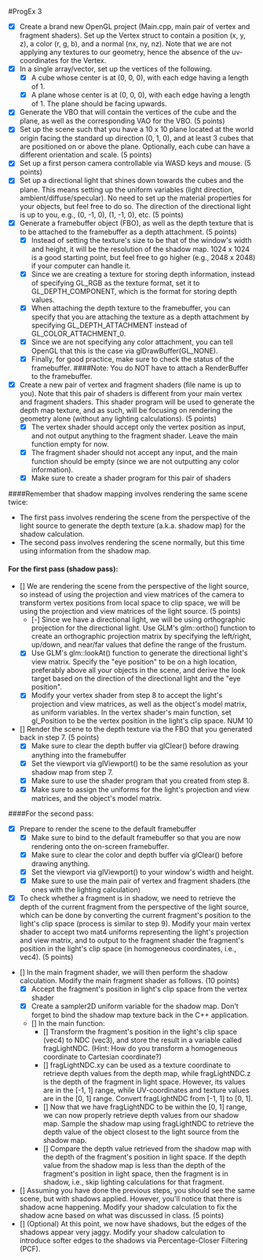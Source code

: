 #ProgEx 3

- [x] Create a brand new OpenGL project (Main.cpp, main pair of vertex and fragment shaders). Set up the Vertex struct to contain a position (x, y, z), a color (r, g, b), and a normal (nx, ny, nz). Note that we are not applying any textures to our geometry, hence the absence of the uv-coordinates for the Vertex.
- [x] In a single array/vector, set up the vertices of the following.
    - [x] A cube whose center is at (0, 0, 0), with each edge having a length of 1.
    - [x] A plane whose center is at (0, 0, 0), with each edge having a length of 1. The plane should be facing upwards.
- [x] Generate the VBO that will contain the vertices of the cube and the plane, as well as the corresponding VAO for the VBO. (5 points)
- [x] Set up the scene such that you have a 10 x 10 plane located at the world origin facing the standard up direction (0, 1, 0), and at least 3 cubes that are positioned on or above the plane. Optionally, each cube can have a different orientation and scale. (5 points)
- [x] Set up a first person camera controllable via WASD keys and mouse. (5 points)
- [x] Set up a directional light that shines down towards the cubes and the plane. This means setting up the uniform variables (light direction, ambient/diffuse/specular). No need to set up the material properties for your objects, but feel free to do so. The direction of the directional light is up to you, e.g., (0, -1, 0), (1, -1, 0), etc. (5 points)
- [x] Generate a framebuffer object (FBO), as well as the depth texture that is to be attached to the framebuffer as a depth attachment. (5 points)
    - [x] Instead of setting the texture's size to be that of the window's width and height, it will be the resolution of the shadow map. 1024 x 1024 is a good starting point, but feel free to go higher (e.g., 2048 x 2048) if your computer can handle it.
    - [x] Since we are creating a texture for storing depth information, instead of specifying GL_RGB as the texture format, set it to GL_DEPTH_COMPONENT, which is the format for storing depth values.
    - [x] When attaching the depth texture to the framebuffer, you can specify that you are attaching the texture as a depth attachment by specifying GL_DEPTH_ATTACHMENT instead of GL_COLOR_ATTACHMENT_0.
    - [x] Since we are not specifying any color attachment, you can tell OpenGL that this is the case via glDrawBuffer(GL_NONE).
    - [x] Finally, for good practice, make sure to check the status of the framebuffer.
####Note: You do NOT have to attach a RenderBuffer to the framebuffer.

- [x] Create a new pair of vertex and fragment shaders (file name is up to you). Note that this pair of shaders is different from your main vertex and fragment shaders. This shader program will be used to generate the depth map texture, and as such, will be focusing on rendering the geometry alone (without any lighting calculations). (5 points)
    - [x] The vertex shader should accept only the vertex position as input, and not output anything to the fragment shader. Leave the main function empty for now.
    - [x] The fragment shader should not accept any input, and the main function should be empty (since we are not outputting any color information).
    - [x] Make sure to create a shader program for this pair of shaders

####Remember that shadow mapping involves rendering the same scene twice:
- The first pass involves rendering the scene from the perspective of the light source to generate the depth texture (a.k.a. shadow map) for the shadow calculation.
- The second pass involves rendering the scene normally, but this time using information from the shadow map.
#### For the first pass (shadow pass):
- [] We are rendering the scene from the perspective of the light source, so instead of using the projection and view matrices of the camera to transform vertex positions from local space to clip space, we will be using the projection and view matrices of the light source. (5 points)
    - [-] Since we have a directional light, we will be using orthographic projection for the directional light. Use GLM's glm::ortho() function to create an orthographic projection matrix by specifying the left/right, up/down, and near/far values that define the range of the frustum.
    - [x] Use GLM's glm::lookAt() function to generate the directional light's view matrix. Specify the "eye position" to be on a high location, preferably above all your objects in the scene, and derive the look target based on the direction of the directional light and the "eye position".
    - [x] Modify your vertex shader from step 8 to accept the light's projection and view matrices, as well as the object's model matrix, as uniform variables. In the vertex shader's main function, set gl_Position to be the vertex position in the light's clip space.
NUM 10
- [] Render the scene to the depth texture via the FBO that you generated back in step 7. (5 points)
    - [x] Make sure to clear the depth buffer via glClear() before drawing anything into the framebuffer
    - [x] Set the viewport via glViewport() to be the same resolution as your shadow map from step 7.
    - [x] Make sure to use the shader program that you created from step 8.
    - [x] Make sure to assign the uniforms for the light's projection and view matrices, and the object's model matrix.

####For the second pass:
- [x] Prepare to render the scene to the default framebuffer
    - [x] Make sure to bind to the default framebuffer so that you are now rendering onto the on-screen framebuffer.
    - [x] Make sure to clear the color and depth buffer via glClear() before drawing anything.
    - [x] Set the viewport via glViewport() to your window's width and height.
    - [x] Make sure to use the main pair of vertex and fragment shaders (the ones with the lighting calculation)
- [x] To check whether a fragment is in shadow, we need to retrieve the depth of the current fragment from the perspective of the light source, which can be done by converting the current fragment's position to the light's clip space (process is similar to step 9). Modify your main vertex shader to accept two mat4 uniforms representing the light's projection and view matrix, and to output to the fragment shader the fragment's position in the light's clip space (in homogeneous coordinates, i.e., vec4). (5 points)
- [] In the main fragment shader, we will then perform the shadow calculation. Modify the main fragment shader as follows. (10 points)
    - [x] Accept the fragment's position in light's clip space from the vertex shader
    - [x] Create a sampler2D uniform variable for the shadow map. Don't forget to bind the shadow map texture back in the C++ application.
    - [] In the main function:
        - [] Transform the fragment's position in the light's clip space (vec4) to NDC (vec3), and store the result in a variable called fragLightNDC. (Hint: How do you transform a homogeneous coordinate to Cartesian coordinate?)
        - [] fragLightNDC.xy can be used as a texture coordinate to retrieve depth values from the depth map, while fragLightNDC.z is the depth of the fragment in light space. However, its values are in the [-1, 1] range, while UV-coordinates and texture values are in the [0, 1] range. Convert fragLightNDC from [-1, 1] to [0, 1].
        - [] Now that we have fragLightNDC to be within the [0, 1] range, we can now properly retrieve depth values from our shadow map. Sample the shadow map using fragLightNDC to retrieve the depth value of the object closest to the light source from the shadow map.
        - [] Compare the depth value retrieved from the shadow map with the depth of the fragment's position in light space. If the depth value from the shadow map is less than the depth of the fragment's position in light space, then the fragment is in shadow, i.e., skip lighting calculations for that fragment.
- [] Assuming you have done the previous steps, you should see the same scene, but with shadows applied. However, you'll notice that there is shadow acne happening. Modify your shadow calculation to fix the shadow acne based on what was discussed in class. (5 points)
- [] (Optional) At this point, we now have shadows, but the edges of the shadows appear very jaggy. Modify your shadow calculation to introduce softer edges to the shadows via Percentage-Closer Filtering (PCF).